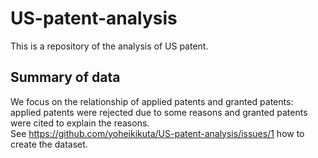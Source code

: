 # US-patent-analysis
This is a repository of the analysis of US patent.

## Summary of data
We focus on the relationship of applied patents and granted patents: applied patents were rejected due to some reasons and granted patents were cited to explain the reasons.  
See https://github.com/yoheikikuta/US-patent-analysis/issues/1 how to create the dataset.
